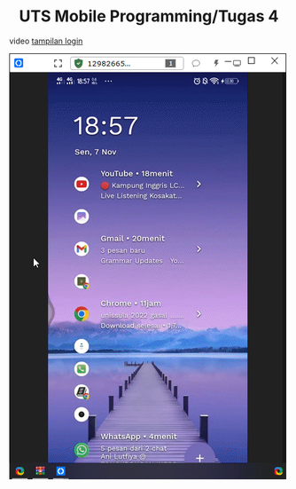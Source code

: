 <h1 align="center">UTS Mobile Programming/Tugas 4</h1>

video [tampilan login](tampilanlogin.mp4)


![tapilan login](loginview.gif)
